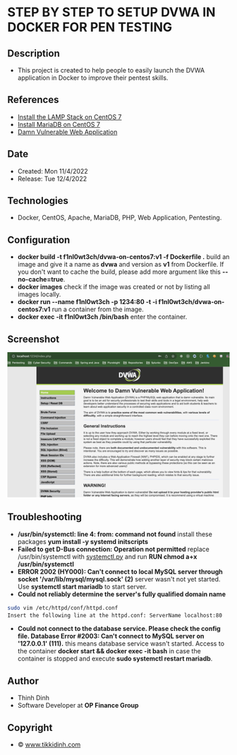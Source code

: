# STEP BY STEP TO SETUP DVWA IN DOCKER FOR PEN TESTING

## Description

- This project is created to help people to easily launch the DVWA application in Docker to improve their pentest skills.

## References
- [Install the LAMP Stack on CentOS 7](https://phoenixnap.com/kb/how-to-install-lamp-stack-on-centos)
- [Install MariaDB on CentOS 7](https://linuxize.com/post/install-mariadb-on-centos-7/)
- [Damn Vulnerable Web Application](https://github.com/digininja/DVWA)

## Date

- Created: Mon 11/4/2022
- Release: Tue 12/4/2022 

## Technologies

- Docker, CentOS, Apache, MariaDB, PHP, Web Application, Pentesting.

## Configuration

- **docker build -t f1nl0wt3ch/dvwa-on-centos7:v1 -f Dockerfile .** build an image and give it a name as **dvwa** and version as **v1** from Dockerfile. If you don't want to cache the build, please add more argument like this **--no-cache=true**.
- **docker images** check if the image was created or not by listing all images locally.
- **docker run --name f1nl0wt3ch -p 1234:80 -t -i f1nl0wt3ch/dvwa-on-centos7:v1** run a container from the image.
- **docker exec -it f1nl0wt3ch /bin/bash** enter the container.

## Screenshot

![dvwa.png](https://github.com/f1nl0wt3ch/dvwa/blob/main/dvwa.png)

## Troubleshooting
- **/usr/bin/systemctl: line 4: from: command not found** install these packages **yum install -y systemd initscripts**
- **Failed to get D-Bus connection: Operation not permitted** replace /usr/bin/systemctl with [systemctl.py](https://github.com/gdraheim/docker-systemctl-replacement/blob/master/files/docker/systemctl.py) and run **RUN chmod a+x /usr/bin/systemctl** 
- **ERROR 2002 (HY000): Can't connect to local MySQL server through socket '/var/lib/mysql/mysql.sock' (2)** server wasn't not yet started. Use **systemctl start mariadb** to start server.
- **Could not reliably determine the server's fully qualified domain name** 
```bash
sudo vim /etc/httpd/conf/httpd.conf
Insert the following line at the httpd.conf: ServerName localhost:80
```
- **Could not connect to the database service. Please check the config file. Database Error #2003: Can't connect to MySQL server on '127.0.0.1' (111).** this means database service wasn't started. Access to the container **docker start <CONTAINER-ID> && docker exec -it <CONTAINER-ID> bash** in case the container is stopped and execute **sudo systemctl restart mariadb**.

## Author

- Thinh Dinh
- Software Developer at **OP Finance Group**

## Copyright

- © www.tikkidinh.com
